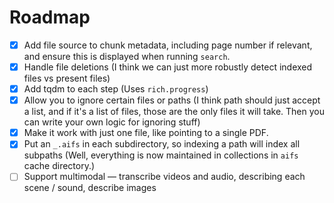 # Roadmap

- [x] Add file source to chunk metadata, including page number if relevant, and ensure this is displayed when running `search`.
- [x] Handle file deletions (I think we can just more robustly detect indexed files vs present files)
- [x] Add tqdm to each step (Uses `rich.progress`)
- [x] Allow you to ignore certain files or paths (I think path should just accept a list, and if it's a list of files, those are the only files it will take. Then you can write your own logic for ignoring stuff)
- [x] Make it work with just one file, like pointing to a single PDF.
- [x] Put an `_.aifs` in each subdirectory, so indexing a path will index all subpaths (Well, everything is now maintained in collections in `aifs` cache directory.)
- [ ] Support multimodal — transcribe videos and audio, describing each scene / sound, describe images
